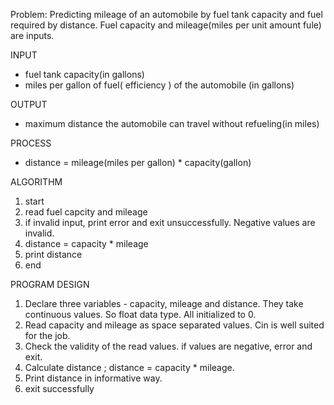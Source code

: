 Problem: Predicting mileage of an automobile by fuel tank capacity and fuel required by distance. Fuel capacity and mileage(miles per unit amount fule) are inputs.

INPUT

- fuel tank capacity(in gallons)
- miles per gallon of fuel( efficiency ) of the automobile (in gallons)

OUTPUT

- maximum distance the automobile can travel without refueling(in miles)

PROCESS

- distance = mileage(miles per gallon) * capacity(gallon)

ALGORITHM

1. start
2. read fuel capcity and mileage
3. if invalid input, print error and exit unsuccessfully. Negative values are invalid.
4. distance = capacity * mileage
5. print distance
6. end

PROGRAM DESIGN

1. Declare three variables - capacity, mileage and distance. They take continuous values. So float data type. All initialized to 0.
2. Read capacity and mileage as space separated values. Cin is well suited for the job.
3. Check the validity of the read values. if values are negative, error and exit.
4. Calculate distance ; distance = capacity * mileage.
5. Print distance in informative way.
6. exit successfully
